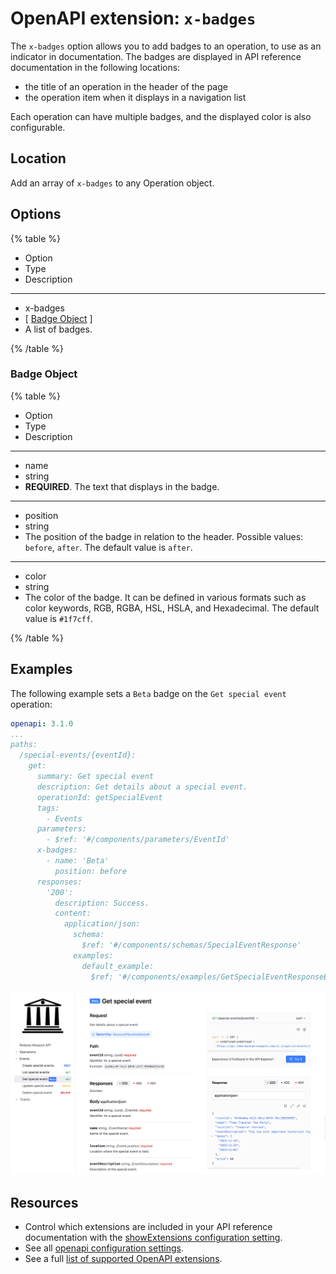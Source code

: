 # OpenAPI extension: `x-badges`

The `x-badges` option allows you to add badges to an operation, to use as an indicator in documentation.
The badges are displayed in API reference documentation in the following locations:
- the title of an operation in the header of the page
- the operation item when it displays in a navigation list

Each operation can have multiple badges, and the displayed color is also configurable.

## Location

Add an array of `x-badges` to any Operation object.

## Options

{% table %}

- Option
- Type
- Description

---

- x-badges
- [ [Badge Object](#badge-object) ]
- A list of badges.

{% /table %}

### Badge Object

{% table %}

- Option
- Type
- Description

---

- name
- string
-  **REQUIRED**.
  The text that displays in the badge.

---

- position
- string
- The position of the badge in relation to the header.
  Possible values: `before`, `after`.
  The default value is `after`.

---

- color
- string
- The color of the badge.
  It can be defined in various formats such as color keywords, RGB, RGBA, HSL, HSLA, and Hexadecimal.
  The default value is `#1f7cff`.

{% /table %}

## Examples

The following example sets a `Beta` badge on the `Get special event` operation:

```yaml {% title="museum.yaml" %}
openapi: 3.1.0
...
paths:
  /special-events/{eventId}:
    get:
      summary: Get special event
      description: Get details about a special event.
      operationId: getSpecialEvent
      tags:
        - Events
      parameters:
        - $ref: '#/components/parameters/EventId'
      x-badges:
        - name: 'Beta'
          position: before
      responses:
        '200':
          description: Success.
          content:
            application/json:
              schema:
                $ref: '#/components/schemas/SpecialEventResponse'
              examples:
                default_example:
                  $ref: '#/components/examples/GetSpecialEventResponseExample'
```

![Image of sample OpenAPI definition with badges displayed](../../images/x-badges.png)

## Resources

- Control which extensions are included in your API reference documentation with the [showExtensions configuration setting](../../../config/openapi/show-extensions.md).
- See all [openapi configuration settings](../../../config/openapi/index.md).
- See a full [list of supported OpenAPI extensions](./index.md).
